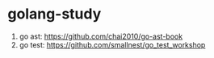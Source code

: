 # golang-study

1. go ast: https://github.com/chai2010/go-ast-book
2. go test: https://github.com/smallnest/go_test_workshop